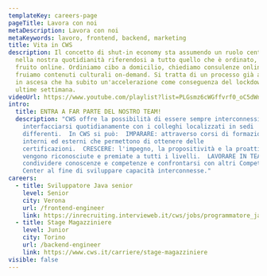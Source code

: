 ```yaml
---
templateKey: careers-page
pageTitle: Lavora con noi
metaDescription: Lavora con noi
metaKeywords: lavoro, frontend, backend, marketing
title: Vita in CWS
description: Il concetto di shut-in economy sta assumendo un ruolo centrale
  nella nostra quotidianità riferendosi a tutto quello che è ordinato, chiesto e
  fruito online. Ordiniamo cibo a domicilio, chiediamo consulenze online,
  fruiamo contenuti culturali on-demand. Si tratta di un processo già ampiamente
  in ascesa che ha subito un'accelerazione come conseguenza del lockdown delle
  ultime settimana.
videoUrl: https://www.youtube.com/playlist?list=PLGsmz6cWGffvrf0_oC5dWnRlW20XNHsjf
intro:
  title: ENTRA A FAR PARTE DEL NOSTRO TEAM!
  description: "CWS offre la possibilità di essere sempre interconnessi e
    interfacciarsi quotidianamente con i colleghi localizzati in sedi
    differenti.  In CWS si può:  IMPARARE: attraverso corsi di formazione
    interni ed esterni che permettono di ottenere delle
    certificazioni.  CRESCERE: l'impegno, la propositività e la proattività
    vengono riconosciute e premiate a tutti i livelli.  LAVORARE IN TEAM: dove
    condividere conoscenze e competenze e confrontarsi con altri Competence
    Center al fine di sviluppare capacità interconnesse."
careers:
  - title: Sviluppatore Java senior
    level: Senior
    city: Verona
    url: /frontend-engineer
    link: https://inrecruiting.intervieweb.it/cws/jobs/programmatore_java_senior_89993/it/
  - title: Stage Magazziniere
    level: Junior
    city: Torino
    url: /backend-engineer
    link: https://www.cws.it/carriere/stage-magazziniere
visible: false    
---
```

